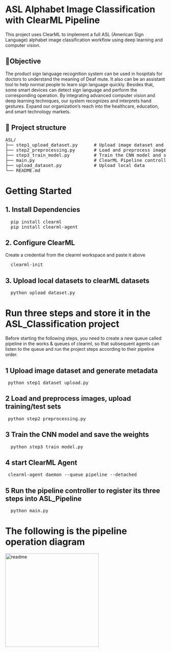 
# ASL Alphabet Image Classification with ClearML Pipeline
This project uses ClearML to implement a full ASL (American Sign Language) alphabet image classification workflow using deep learning and computer vision.

## 🎯Objective
The product sign language recognition system can be used in hospitals for doctors to understand the meaning of Deaf 
mute. It also can be an assistant tool to help normal people to learn sign language quickly. Besides that, some smart 
devices can detect sign language and perform the corresponding operation. By integrating advanced computer vision and 
deep learning techniques, our system recognizes and interprets hand gestures. Expand our organization’s reach into the 
healthcare, education, and smart technology markets.
## 🚀 Project structure
<pre>
ASL/
├── step1_upload_dataset.py      # Upload image dataset and generate metadata
├── step2_preprocessing.py       # Load and preprocess images, upload training/test sets
├── step3_train_model.py         # Train the CNN model and save the weights
├── main.py                      # ClearML Pipeline controller
├── upload_dataset.py            # Upload local data
└── README.md
</pre>
# Getting Started
## 1. Install Dependencies
<pre>
  pip install clearml
  pip install clearml-agent
</pre>
## 2. Configure ClearML
Create a credential from the clearml workspace and paste it above
<pre>
  clearml-init
</pre>
## 3. Upload local datasets to clearML datasets
<pre>
  python upload_dataset.py
</pre>
# Run three steps and store it in the ASL_Classification project
Before starting the following steps, you need to create a new queue called pipeline in the works & queues of clearml, so that subsequent agents can listen to the queue and run the project steps according to their pipeline order.
## 1 Upload image dataset and generate metadata
 <pre> python step1_dataset_upload.py</pre>
## 2 Load and preprocess images, upload training/test sets
  <pre> python step2_preprocessing.py</pre>
## 3 Train the CNN model and save the weights
   <pre>  python step3_train_model.py  </pre> 
## 4 start ClearML Agent
  <pre> clearml-agent daemon --queue pipeline --detached  </pre> 
## 5 Run the pipeline controller to register its three steps into ASL_Pipeline
   <pre>  python main.py  </pre> 
# The following is the pipeline operation diagram

<img width="293" alt="readme" src="https://github.com/user-attachments/assets/a003b172-2e23-4041-95c2-804cfe1ee946" />

